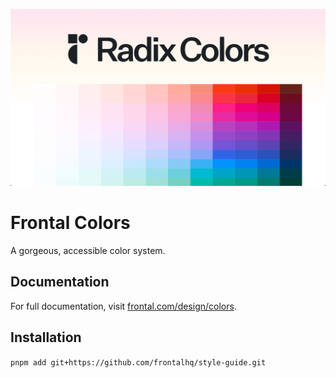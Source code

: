 [![Frontal Colors Logo](colors.png)](https://frontal.com/design/colors)

# Frontal Colors

A gorgeous, accessible color system.

## Documentation

For full documentation, visit [frontal.com/design/colors](https://frontal.com/design/colors).

## Installation

`pnpm add git+https://github.com/frontalhq/style-guide.git`
